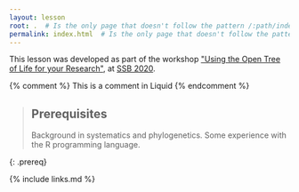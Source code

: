 ```yaml
---
layout: lesson
root: .  # Is the only page that doesn't follow the pattern /:path/index.html
permalink: index.html  # Is the only page that doesn't follow the pattern /:path/index.html
---
```

This lesson was developed as part of the workshop ["Using the Open Tree of Life for your Research"](https://opentreeoflife.github.io/SSBworkshop/),
at [SSB 2020](https://systbiol.github.io/ssb2020/).


<!-- this is an html comment -->

{% comment %} This is a comment in Liquid {% endcomment %}

> ## Prerequisites
>
> Background in systematics and phylogenetics.
> Some experience with the R programming language.
>
{: .prereq}

{% include links.md %}
